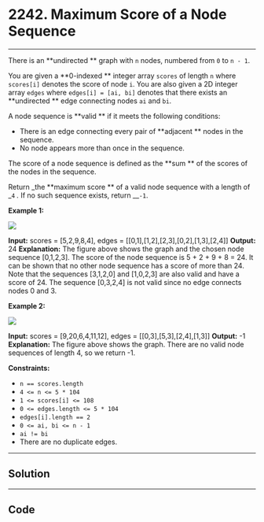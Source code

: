 # 2242. Maximum Score of a Node Sequence

---

There is an **undirected ** graph with `n` nodes, numbered from `0` to `n - 1`.

You are given a **0-indexed ** integer array `scores` of length `n` where `scores[i]` denotes the score of node `i`. You are also given a 2D integer array `edges` where `edges[i] = [ai, bi]` denotes that there exists an **undirected ** edge connecting nodes `ai` and `bi`.

A node sequence is **valid ** if it meets the following conditions:

  * There is an edge connecting every pair of **adjacent ** nodes in the sequence.
  * No node appears more than once in the sequence.



The score of a node sequence is defined as the **sum ** of the scores of the nodes in the sequence.

Return _the **maximum score ** of a valid node sequence with a length of _`4` _._ If no such sequence exists, return __`-1`.

 

**Example 1:**

![](https://assets.leetcode.com/uploads/2022/04/15/ex1new3.png)


**Input:** scores = [5,2,9,8,4], edges = [[0,1],[1,2],[2,3],[0,2],[1,3],[2,4]]
**Output:** 24
**Explanation:** The figure above shows the graph and the chosen node sequence [0,1,2,3].
The score of the node sequence is 5 + 2 + 9 + 8 = 24.
It can be shown that no other node sequence has a score of more than 24.
Note that the sequences [3,1,2,0] and [1,0,2,3] are also valid and have a score of 24.
The sequence [0,3,2,4] is not valid since no edge connects nodes 0 and 3.


**Example 2:**

![](https://assets.leetcode.com/uploads/2022/03/17/ex2.png)


**Input:** scores = [9,20,6,4,11,12], edges = [[0,3],[5,3],[2,4],[1,3]]
**Output:** -1
**Explanation:** The figure above shows the graph.
There are no valid node sequences of length 4, so we return -1.


 

**Constraints:**

  * `n == scores.length`
  * `4 <= n <= 5 * 104`
  * `1 <= scores[i] <= 108`
  * `0 <= edges.length <= 5 * 104`
  * `edges[i].length == 2`
  * `0 <= ai, bi <= n - 1`
  * `ai != bi`
  * There are no duplicate edges.

---

## Solution



---

## Code
```python


```